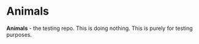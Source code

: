 # Animals
**Animals** - the testing repo. This is doing nothing. This is purely for testing purposes.

